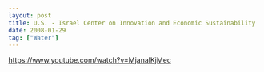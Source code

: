 ```yaml
---
layout: post
title: U.S. - Israel Center on Innovation and Economic Sustainability
date: 2008-01-29
tag: ["Water"]
---
```


https://www.youtube.com/watch?v=MjanalKjMec  
